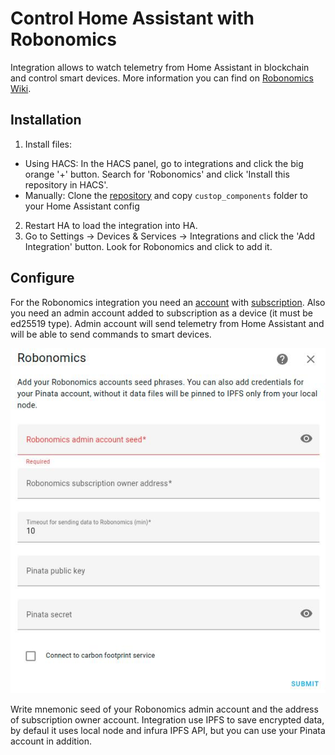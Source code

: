 # Control Home Assistant with Robonomics

Integration allows to watch telemetry from Home Assistant in blockchain and control smart devices. More information you can find on [Robonomics Wiki](https://wiki.robonomics.network/docs/en/home-assistant-begin/).

## Installation

1. Install files:
* Using HACS:
In the HACS panel, go to integrations and click the big orange '+' button. Search for 'Robonomics' and click 'Install this repository in HACS'.
* Manually:
Clone the [repository]() and copy `custop_components` folder to your Home Assistant config
2. Restart HA to load the integration into HA.
2. Go to Settings -> Devices & Services -> Integrations and click the 'Add Integration' button. Look for Robonomics and click to add it.

## Configure

For the Robonomics integration you need an [account](https://wiki.robonomics.network/docs/en/create-account-in-dapp/) with [subscription](https://wiki.robonomics.network/docs/en/get-subscription/). Also you need an admin account added to subscription as a device (it must be ed25519 type). Admin account will send telemetry from Home Assistant and will be able to send commands to smart devices.  

![robonomics-users](images/ha_settings.jpg)

Write mnemonic seed of your Robonomics admin account and the address of subscription owner account. Integration use IPFS to save encrypted data, by defaul it uses local node and infura IPFS API, but you can use your Pinata account in addition.

